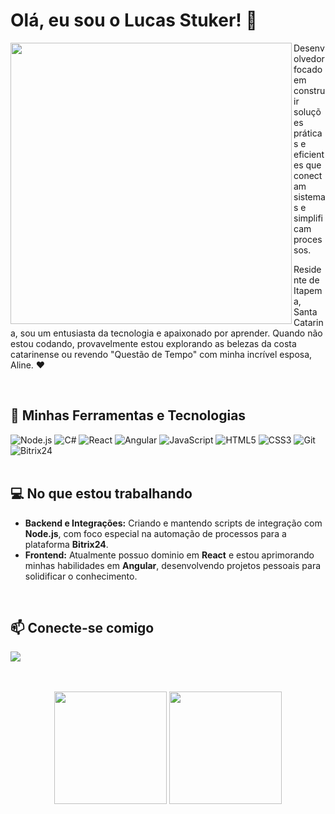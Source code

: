 # Olá, eu sou o Lucas Stuker! 👋

<a href="https://www.linkedin.com/in/lucas-stuker-2092a014a/">
  <img align="left" width="450px" src="http://googleusercontent.com/file_content/8" />
</a>

Desenvolvedor focado em construir soluções práticas e eficientes que conectam sistemas e simplificam processos.

Residente de Itapema, Santa Catarina, sou um entusiasta da tecnologia e apaixonado por aprender. Quando não estou codando, provavelmente estou explorando as belezas da costa catarinense ou revendo "Questão de Tempo" com minha incrível esposa, Aline. ❤️

<br>

## 🚀 Minhas Ferramentas e Tecnologias

<div align="left">
  <img src="https://img.shields.io/badge/Node.js-339933?style=for-the-badge&logo=nodedotjs&logoColor=white" alt="Node.js"/>
  <img src="https://img.shields.io/badge/C%23-512BD4?style=for-the-badge&logo=csharp&logoColor=white" alt="C#"/>
  <img src="https://img.shields.io/badge/React-20232A?style=for-the-badge&logo=react&logoColor=61DAFB" alt="React"/>
  <img src="https://img.shields.io/badge/Angular-DD0031?style=for-the-badge&logo=angular&logoColor=white" alt="Angular"/>
  <img src="https://img.shields.io/badge/JavaScript-F7DF1E?style=for-the-badge&logo=javascript&logoColor=black" alt="JavaScript"/>
  <img src="https://img.shields.io/badge/HTML5-E34F26?style=for-the-badge&logo=html5&logoColor=white" alt="HTML5"/>
  <img src="https://img.shields.io/badge/CSS3-1572B6?style=for-the-badge&logo=css3&logoColor=white" alt="CSS3"/>
  <img src="https://img.shields.io/badge/Git-F05032?style=for-the-badge&logo=git&logoColor=white" alt="Git"/>
  <img src="https://img.shields.io/badge/Bitrix24-17A3F7?style=for-the-badge" alt="Bitrix24"/>
</div>

<br>

## 💻 No que estou trabalhando

-   **Backend e Integrações:** Criando e mantendo scripts de integração com **Node.js**, com foco especial na automação de processos para a plataforma **Bitrix24**.
-   **Frontend:** Atualmente possuo dominio em **React** e estou aprimorando minhas habilidades em **Angular**, desenvolvendo projetos pessoais para solidificar o conhecimento.

<br>

## 📫 Conecte-se comigo

<a href="https://www.linkedin.com/in/lucas-stuker-2092a014a/" target="_blank"><img src="https://img.shields.io/badge/-LinkedIn-0077B5?style=for-the-badge&logo=linkedin&logoColor=white" target="_blank"></a>

<br>
<br>

<div align="center">
  <img height="180em" src="https://github-readme-stats.vercel.app/api?username=LucasStuker&show_icons=true&theme=dracula&include_all_commits=true&count_private=true"/>
  <img height="180em" src="https://github-readme-stats.vercel.app/api/top-langs/?username=LucasStuker&layout=compact&langs_count=7&theme=dracula"/>
</div>
